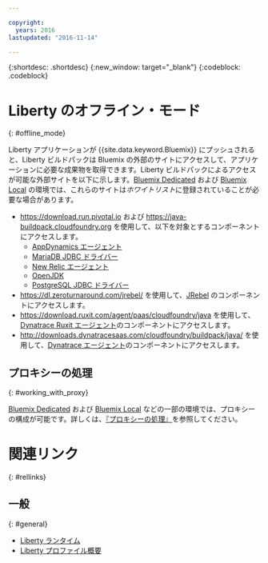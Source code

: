 ```yaml
---

copyright:
  years: 2016
lastupdated: "2016-11-14"

---
```


{:shortdesc: .shortdesc}
{:new_window: target="_blank"}
{:codeblock: .codeblock}


# Liberty のオフライン・モード
{: #offline_mode}

Liberty アプリケーションが {{site.data.keyword.Bluemix}} にプッシュされると、Liberty ビルドパックは Bluemix の外部のサイトにアクセスして、アプリケーションに必要な成果物を取得できます。Liberty ビルドパックによるアクセスが可能な外部サイトを以下に示します。[Bluemix Dedicated](/docs/dedicated/index.html#dedicated) および [Bluemix Local](/docs/local/index.html#local) の環境では、これらのサイトは*ホワイトリスト*に登録されていることが必要な場合があります。

* https://download.run.pivotal.io および https://java-buildpack.cloudfoundry.org を使用して、以下を対象とするコンポーネントにアクセスします。
  * [AppDynamics エージェント](https://www.appdynamics.com/)
  * [MariaDB JDBC ドライバー](https://mariadb.com/)
  * [New Relic エージェント](newRelic.html)
  * [OpenJDK](customizingJRE.html#OpenJDK)
  * [PostgreSQL JDBC ドライバー](https://www.postgresql.org)
* https://dl.zeroturnaround.com/jrebel/ を使用して、[JRebel](https://zeroturnaround.com/software/jrebel/) のコンポーネントにアクセスします。
* https://download.ruxit.com/agent/paas/cloudfoundry/java を使用して、[Dynatrace Ruxit エージェント](dynatrace.html)のコンポーネントにアクセスします。
* http://downloads.dynatracesaas.com/cloudfoundry/buildpack/java/ を使用して、[Dynatrace エージェント](dynatrace.html)のコンポーネントにアクセスします。

## プロキシーの処理
{: #working_with_proxy}

[Bluemix Dedicated](/docs/dedicated/index.html#dedicated) および [Bluemix Local](/docs/local/index.html#local) などの一部の環境では、プロキシーの構成が可能です。詳しくは、[『プロキシーの処理』](/docs/manageapps/workingWithProxy.html)を参照してください。

# 関連リンク
{: #rellinks}
## 一般
{: #general}
* [Liberty ランタイム](index.html)
* [Liberty プロファイル概要](http://www-01.ibm.com/support/knowledgecenter/SSAW57_8.5.5/com.ibm.websphere.wlp.nd.doc/ae/cwlp_about.html)
